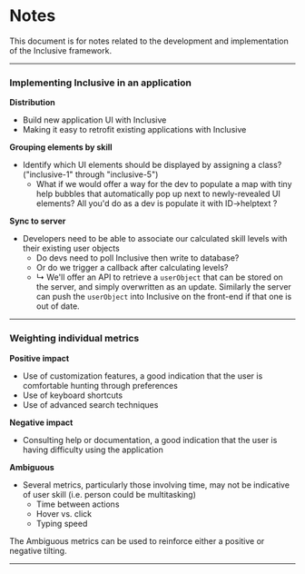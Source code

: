 # Notes

This document is for notes related to the development and implementation of the Inclusive framework.

---

### Implementing Inclusive in an application

__Distribution__

* Build new application UI with Inclusive
* Making it easy to retrofit existing applications with Inclusive

__Grouping elements by skill__

* Identify which UI elements should be displayed by assigning a class? ("inclusive-1" through "inclusive-5")
    * What if we would offer a way for the dev to populate a map with tiny help bubbles that automatically 
      pop up next to newly-revealed UI elements? All you'd do as a dev is populate it with ID->helptext ?

__Sync to server__

* Developers need to be able to associate our calculated skill levels with their existing user objects
    * Do devs need to poll Inclusive then write to database?
    * Or do we trigger a callback after calculating levels?
    * ↳ We'll offer an API to retrieve a `userObject` that can be stored on the server, and simply overwritten 
      as an update. Similarly the server can push the `userObject` into Inclusive on the front-end if that one
      is out of date.

---

### Weighting individual metrics

__Positive impact__

* Use of customization features, a good indication that the user is comfortable hunting through preferences
* Use of keyboard shortcuts
* Use of advanced search techniques

__Negative impact__

* Consulting help or documentation, a good indication that the user is having difficulty using the application

__Ambiguous__

* Several metrics, particularly those involving time, may not be indicative of user skill (i.e. person could be multitasking)
    * Time between actions
    * Hover vs. click
    * Typing speed

The Ambiguous metrics can be used to reinforce either a positive or negative tilting. 

---
